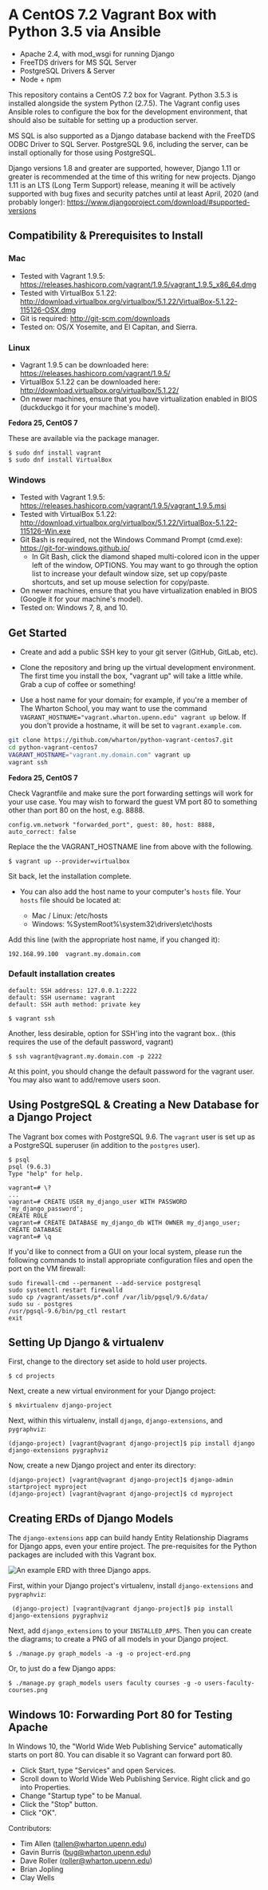 # A CentOS 7.2 Vagrant Box with Python 3.5 via Ansible

* Apache 2.4, with mod_wsgi for running Django
* FreeTDS drivers for MS SQL Server
* PostgreSQL Drivers & Server
* Node + npm

This repository contains a CentOS 7.2 box for Vagrant. Python 3.5.3 is installed alongside the system Python (2.7.5). The Vagrant config uses Ansible roles to configure the box for the development environment, that should also be suitable for setting up a production server.

MS SQL is also supported as a Django database backend with the FreeTDS ODBC Driver to SQL Server. PostgreSQL 9.6, including the server, can be install optionally for those using PostgreSQL.

Django versions 1.8 and greater are supported, however, Django 1.11 or greater is recommended at the time of this writing for new projects. Django 1.11 is an LTS (Long Term Support) release, meaning it will be actively supported with bug fixes and security patches until at least April, 2020 (and probably longer): https://www.djangoproject.com/download/#supported-versions

## Compatibility & Prerequisites to Install

### Mac

* Tested with Vagrant 1.9.5: https://releases.hashicorp.com/vagrant/1.9.5/vagrant_1.9.5_x86_64.dmg
* Tested with VirtualBox 5.1.22: http://download.virtualbox.org/virtualbox/5.1.22/VirtualBox-5.1.22-115126-OSX.dmg
* Git is required: http://git-scm.com/downloads
* Tested on: OS/X Yosemite, and El Capitan, and Sierra.

### Linux

* Vagrant 1.9.5 can be downloaded here: https://releases.hashicorp.com/vagrant/1.9.5/
* VirtualBox 5.1.22 can be downloaded here: http://download.virtualbox.org/virtualbox/5.1.22/
* On newer machines, ensure that you have virtualization enabled in BIOS (duckduckgo it for your machine's model).

**Fedora 25, CentOS 7**

These are available via the package manager.

```
$ sudo dnf install vagrant
$ sudo dnf install VirtualBox
```

### Windows

* Tested with Vagrant 1.9.5: https://releases.hashicorp.com/vagrant/1.9.5/vagrant_1.9.5.msi
* Tested with VirtualBox 5.1.22: http://download.virtualbox.org/virtualbox/5.1.22/VirtualBox-5.1.22-115126-Win.exe
* Git Bash is required, not the Windows Command Prompt (cmd.exe): https://git-for-windows.github.io/
    * In Git Bash, click the diamond shaped multi-colored icon in the upper left of the window, OPTIONS. You may want to go through the option list to increase your default window size, set up copy/paste shortcuts, and set up mouse selection for copy/paste.
* On newer machines, ensure that you have virtualization enabled in BIOS (Google it for your machine's model).
* Tested on: Windows 7, 8, and 10.

## Get Started

* Create and add a public SSH key to your git server (GitHub, GitLab, etc).

* Clone the repository and bring up the virtual development environment. The first time you install the box, "vagrant up" will take a little while. Grab a cup of coffee or something!
* Use a host name for your domain; for example, if you're a member of The Wharton School, you may want to use the command `VAGRANT_HOSTNAME="vagrant.wharton.upenn.edu" vagrant up` below. If you don't provide a hostname, it will be set to `vagrant.example.com`.

``` bash
git clone https://github.com/wharton/python-vagrant-centos7.git
cd python-vagrant-centos7
VAGRANT_HOSTNAME="vagrant.my.domain.com" vagrant up
vagrant ssh
```

**Fedora 25, CentOS 7**

Check Vagrantfile and make sure the port forwarding settings will work for
your use case. You may wish to forward the guest VM port 80 to something
other than port 80 on the host, e.g. 8888.

``` 
config.vm.network "forwarded_port", guest: 80, host: 8888, auto_correct: false
```

Replace the the VAGRANT_HOSTNAME line from above with the following.

```
$ vagrant up --provider=virtualbox 
```

Sit back, let the installation complete.


* You can also add the host name to your computer's `hosts` file. Your `hosts` file should be located at:

    * Mac / Linux: /etc/hosts
    * Windows: %SystemRoot%\system32\drivers\etc\hosts

Add this line (with the appropriate host name, if you changed it):

```
192.168.99.100  vagrant.my.domain.com
```

### Default installation creates

    default: SSH address: 127.0.0.1:2222
    default: SSH username: vagrant
    default: SSH auth method: private key

```
$ vagrant ssh
```

Another, less desirable, option for SSH'ing into the vagrant box..
(this requires the use of the default password, vagrant)

```
$ ssh vagrant@vagrant.my.domain.com -p 2222
```

At this point, you should change the default password for the vagrant user.
You may also want to add/remove users soon.

## Using PostgreSQL & Creating a New Database for a Django Project

The Vagrant box comes with PostgreSQL 9.6. The `vagrant` user is set up as a PostgreSQL superuser (in addition to the `postgres` user).

```
$ psql
psql (9.6.3)
Type "help" for help.

vagrant=# \?
...
vagrant=# CREATE USER my_django_user WITH PASSWORD 'my_django_password';
CREATE ROLE
vagrant=# CREATE DATABASE my_django_db WITH OWNER my_django_user;
CREATE DATABASE
vagrant=# \q
```

If you'd like to connect from a GUI on your local system, please run the following commands to install appropriate configuration files and open the port on the VM firewall:

```
sudo firewall-cmd --permanent --add-service postgresql
sudo systemctl restart firewalld
sudo cp /vagrant/assets/p*.conf /var/lib/pgsql/9.6/data/
sudo su - postgres
/usr/pgsql-9.6/bin/pg_ctl restart
exit
```

## Setting Up Django & virtualenv

First, change to the directory set aside to hold user projects.

```
$ cd projects
```

Next, create a new virtual environment for your Django project:

```
$ mkvirtualenv django-project
```

Next, within this virtualenv, install `django`, `django-extensions`, and `pygraphviz`:

```
(django-project) [vagrant@vagrant django-project]$ pip install django django-extensions pygraphviz
```

Now, create a new Django project and enter its directory:

```
(django-project) [vagrant@vagrant django-project]$ django-admin startproject myproject
(django-project) [vagrant@vagrant django-project]$ cd myproject
```

## Creating ERDs of Django Models

The `django-extensions` app can build handy Entity Relationship Diagrams for Django apps, even your entire project. The pre-requisites for the Python packages are included with this Vagrant box.

![An example ERD with three Django apps.](assets/users-faculty-courses.png)

First, within your Django project's virtualenv, install `django-extensions` and `pygraphviz`:

```
 (django-project) [vagrant@vagrant django-project]$ pip install django-extensions pygraphviz
```

Next, add `django_extensions` to your `INSTALLED_APPS`. Then you can create the diagrams; to create a PNG of all models in your Django project.

```
$ ./manage.py graph_models -a -g -o project-erd.png
```

Or, to just do a few Django apps:

```
$ ./manage.py graph_models users faculty courses -g -o users-faculty-courses.png
```

## Windows 10: Forwarding Port 80 for Testing Apache

In Windows 10, the "World Wide Web Publishing Service" automatically starts on port 80. You can disable it so Vagrant can forward port 80.

* Click Start, type "Services" and open Services.
* Scroll down to World Wide Web Publishing Service. Right click and go into Properties.
* Change "Startup type" to be Manual.
* Click the "Stop" button.
* Click "OK".

Contributors:

* Tim Allen (tallen@wharton.upenn.edu)
* Gavin Burris (bug@wharton.upenn.edu)
* Dave Roller (roller@wharton.upenn.edu)
* Brian Jopling
* Clay Wells

